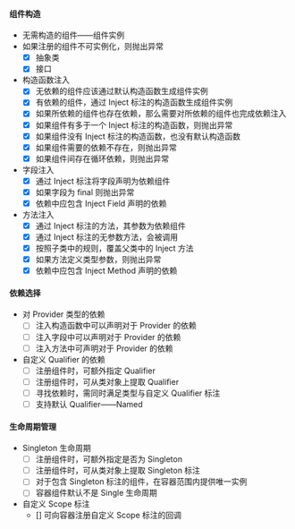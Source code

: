 #### 组件构造
- 无需构造的组件——组件实例
- 如果注册的组件不可实例化，则抛出异常
    - [x] 抽象类
    - [x] 接口
- 构造函数注入
    - [x] 无依赖的组件应该通过默认构造函数生成组件实例
    - [x] 有依赖的组件，通过 Inject 标注的构造函数生成组件实例
    - [x] 如果所依赖的组件也存在依赖，那么需要对所依赖的组件也完成依赖注入
    - [x] 如果组件有多于一个 Inject 标注的构造函数，则抛出异常
    - [x] 如果组件没有 Inject 标注的构造函数，也没有默认构造函数
    - [x] 如果组件需要的依赖不存在，则抛出异常
    - [x] 如果组件间存在循环依赖，则抛出异常
- 字段注入
    - [x] 通过 Inject 标注将字段声明为依赖组件
    - [x] 如果字段为 final 则抛出异常
    - [x] 依赖中应包含 Inject Field 声明的依赖
- 方法注入
    - [x] 通过 Inject 标注的方法，其参数为依赖组件
    - [x] 通过 Inject 标注的无参数方法，会被调用
    - [x] 按照子类中的规则，覆盖父类中的 Inject 方法
    - [x] 如果方法定义类型参数，则抛出异常
    - [x] 依赖中应包含 Inject Method 声明的依赖
#### 依赖选择
- 对 Provider 类型的依赖
    - [ ] 注入构造函数中可以声明对于 Provider 的依赖
    - [ ] 注入字段中可以声明对于 Provider 的依赖
    - [ ] 注入方法中可声明对于 Provider 的依赖
- 自定义 Qualifier 的依赖
    - [ ] 注册组件时，可额外指定 Qualifier
    - [ ] 注册组件时，可从类对象上提取 Qualifier
    - [ ] 寻找依赖时，需同时满足类型与自定义 Qualifier 标注
    - [ ] 支持默认 Qualifier——Named
#### 生命周期管理
- Singleton 生命周期
    - [ ] 注册组件时，可额外指定是否为 Singleton
    - [ ] 注册组件时，可从类对象上提取 Singleton 标注
    - [ ] 对于包含 Singleton 标注的组件，在容器范围内提供唯一实例
    - [ ] 容器组件默认不是 Single 生命周期
- 自定义 Scope 标注
    - [] 可向容器注册自定义 Scope 标注的回调